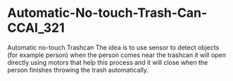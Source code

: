 # Automatic-No-touch-Trash-Can-CCAI_321
Automatic no-touch Trashcan​  The idea is to use sensor to detect objects ​  (for example person) when the person comes near the trashcan it will open directly using motors that help this process and it will close when the person finishes throwing the trash automatically.
